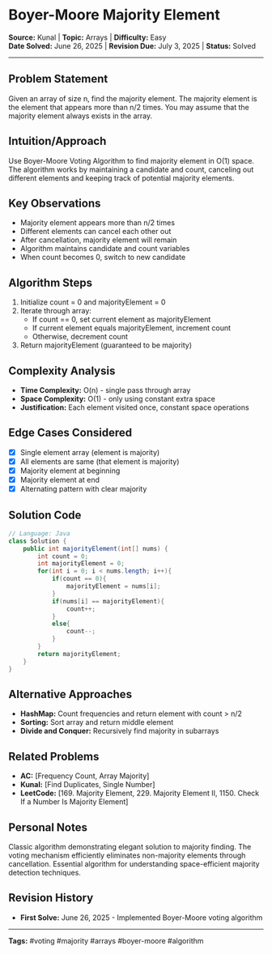 # Boyer-Moore Majority Element

**Source:** Kunal | **Topic:** Arrays | **Difficulty:** Easy  
**Date Solved:** June 26, 2025 | **Revision Due:** July 3, 2025 | **Status:** Solved

---

## Problem Statement
Given an array of size n, find the majority element. The majority element is the element that appears more than n/2 times. You may assume that the majority element always exists in the array.

## Intuition/Approach
Use Boyer-Moore Voting Algorithm to find majority element in O(1) space. The algorithm works by maintaining a candidate and count, canceling out different elements and keeping track of potential majority elements.

## Key Observations
- Majority element appears more than n/2 times
- Different elements can cancel each other out
- After cancellation, majority element will remain
- Algorithm maintains candidate and count variables
- When count becomes 0, switch to new candidate

## Algorithm Steps
1. Initialize count = 0 and majorityElement = 0
2. Iterate through array:
   - If count == 0, set current element as majorityElement
   - If current element equals majorityElement, increment count
   - Otherwise, decrement count
3. Return majorityElement (guaranteed to be majority)

## Complexity Analysis
- **Time Complexity:** O(n) - single pass through array
- **Space Complexity:** O(1) - only using constant extra space
- **Justification:** Each element visited once, constant space operations

## Edge Cases Considered
- [x] Single element array (element is majority)
- [x] All elements are same (that element is majority)
- [x] Majority element at beginning
- [x] Majority element at end
- [x] Alternating pattern with clear majority

## Solution Code

```java
// Language: Java
class Solution {
    public int majorityElement(int[] nums) {
        int count = 0;
        int majorityElement = 0;
        for(int i = 0; i < nums.length; i++){
            if(count == 0){
                majorityElement = nums[i];
            }
            if(nums[i] == majorityElement){
                count++;
            }
            else{
                count--;
            }
        }
        return majorityElement;
    }
}
```

## Alternative Approaches
- **HashMap:** Count frequencies and return element with count > n/2
- **Sorting:** Sort array and return middle element
- **Divide and Conquer:** Recursively find majority in subarrays

## Related Problems
- **AC:** [Frequency Count, Array Majority]
- **Kunal:** [Find Duplicates, Single Number]
- **LeetCode:** [169. Majority Element, 229. Majority Element II, 1150. Check If a Number Is Majority Element]

## Personal Notes
Classic algorithm demonstrating elegant solution to majority finding. The voting mechanism efficiently eliminates non-majority elements through cancellation. Essential algorithm for understanding space-efficient majority detection techniques.

## Revision History
- **First Solve:** June 26, 2025 - Implemented Boyer-Moore voting algorithm

---
**Tags:** #voting #majority #arrays #boyer-moore #algorithm 